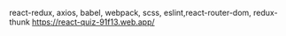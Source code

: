 react-redux, axios, babel, webpack, scss, eslint,react-router-dom, redux-thunk
https://react-quiz-91f13.web.app/
